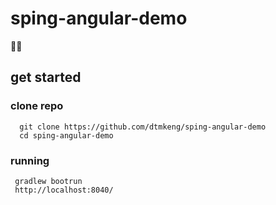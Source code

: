 # sping-angular-demo
:bug::school:

## get started
### clone repo
```
  git clone https://github.com/dtmkeng/sping-angular-demo
  cd sping-angular-demo
```
### running 
```
 gradlew bootrun 
 http://localhost:8040/
```
